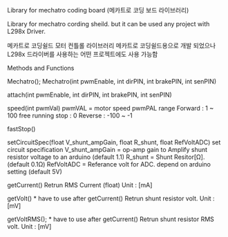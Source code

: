 Library for mechatro coding board (메카트로 코딩 보드 라이브러리)

   Library for mechatro cording sheild.
   but it can be used any project with L298x Driver.

   메카트로 코딩쉴드 모터 컨틀롤 라이브러리
   메카트로 코딩쉴드용으로 개발 되었으나
   L298x 드라이버를 사용하는 어떤 프로젝트에도 사용 가능함

Methods and Functions

  Mechatro();
  Mechatro(int pwmEnable, int dirPIN, int brakePIN, int senPIN)

  attach(int pwmEnable, int dirPIN, int brakePIN, int senPIN)

  speed(int pwmVal)
    pwmVAL = motor speed
    pwmPAL range
                 Forward :         1 ~ 100
       free running stop :         0
                 Reverse : -100 ~ -1
  
  fastStop()
    
  setCircuitSpec(float V_shunt_ampGain, float R_shunt, float RefVoltADC)
    set circuit specification
    V_shunt_ampGain = op-amp gain to Amplify shunt resistor voltage to an arduino
                      (default 1.1)
    R_shunt = Shunt Resitor[Ω]. (default 0.1Ω)
    RefVoltADC = Referance volt for ADC. depend on arduino setting (default 5V)
   
  getCurrent()
    Retrun RMS Current (float)
    Unit : [mA] 

  getVolt()
    * have to use after getCurrent()
    Retrun shunt resistor volt.
    Unit : [mV]

  getVoltRMS();
    * have to use after getCurrent()
    Retrun shunt resistor RMS volt.
    Unit : [mV]
